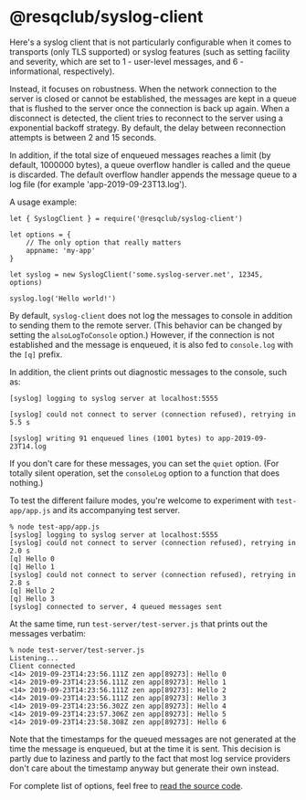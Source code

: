 # @resqclub/syslog-client

Here's a syslog client that is not particularly configurable when it
comes to transports (only TLS supported) or syslog features (such as
setting facility and severity, which are set to 1 - user-level messages,
and 6 - informational, respectively).

Instead, it focuses on robustness. When the network connection to the
server is closed or cannot be established, the messages are kept in a
queue that is flushed to the server once the connection is back up
again. When a disconnect is detected, the client tries to reconnect to
the server using a exponential backoff strategy. By default, the delay
between reconnection attempts is between 2 and 15 seconds.

In addition, if the total size of enqueued messages reaches a limit (by
default, 1000000 bytes), a queue overflow handler is called and the
queue is discarded. The default overflow handler appends the message
queue to a log file (for example 'app-2019-09-23T13.log').

A usage example:

```
let { SyslogClient } = require('@resqclub/syslog-client')

let options = {
	// The only option that really matters
	appname: 'my-app'
}

let syslog = new SyslogClient('some.syslog-server.net', 12345, options)

syslog.log('Hello world!')
```

By default, `syslog-client` does not log the messages to console in
addition to sending them to the remote server. (This behavior can be
changed by setting the `alsoLogToConsole` option.) However, if the
connection is not established and the message is enqueued, it is also
fed to `console.log` with the `[q]` prefix.

In addition, the client prints out diagnostic messages to the console,
such as:

```
[syslog] logging to syslog server at localhost:5555
```

```
[syslog] could not connect to server (connection refused), retrying in 5.5 s
```

```
[syslog] writing 91 enqueued lines (1001 bytes) to app-2019-09-23T14.log
```

If you don't care for these messages, you can set the `quiet` option.
(For totally silent operation, set the `consoleLog` option to a function
that does nothing.)

To test the different failure modes, you're welcome to experiment with
`test-app/app.js` and its accompanying test server.

```
% node test-app/app.js
[syslog] logging to syslog server at localhost:5555
[syslog] could not connect to server (connection refused), retrying in 2.0 s
[q] Hello 0
[q] Hello 1
[syslog] could not connect to server (connection refused), retrying in 2.8 s
[q] Hello 2
[q] Hello 3
[syslog] connected to server, 4 queued messages sent
```

At the same time, run `test-server/test-server.js` that prints out the
messages verbatim:

```
% node test-server/test-server.js
Listening...
Client connected
<14> 2019-09-23T14:23:56.111Z zen app[89273]: Hello 0
<14> 2019-09-23T14:23:56.111Z zen app[89273]: Hello 1
<14> 2019-09-23T14:23:56.111Z zen app[89273]: Hello 2
<14> 2019-09-23T14:23:56.111Z zen app[89273]: Hello 3
<14> 2019-09-23T14:23:56.302Z zen app[89273]: Hello 4
<14> 2019-09-23T14:23:57.306Z zen app[89273]: Hello 5
<14> 2019-09-23T14:23:58.308Z zen app[89273]: Hello 6
```

Note that the timestamps for the queued messages are not generated at
the time the message is enqueued, but at the time it is sent. This
decision is partly due to laziness and partly to the fact that most log
service providers don't care about the timestamp anyway but generate
their own instead.

For complete list of options, feel free to [read the source
code](https://github.com/resqclub/syslog-client/blob/master/index.js#L16).

